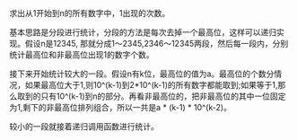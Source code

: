 求出从1开始到n的所有数字中，1出现的次数。

基本思路是分段进行统计，分段的方法是每次去掉一个最高位，这样可以递归实现。假设n是12345, 那就分成1～2345,2346～12345两段，然后每一段内，分别统计最高位和非最高位出现1的数字个数。

接下来开始统计较大的一段。假设n有k位，最高位的值为a。最高位的个数分情况，如果最高位大于1,则10^(k-1)到2*10^(k-1)的所有数字都能取到;如果等于1,那么取到的只有10^(k-1)到n的部分。再看非最高位的，把非最高位的其中一位固定为1,剩下的非最高位排列组合，所以一共是a * (k-1) * 10^(k-2)。

较小的一段就接着递归调用函数进行统计。
